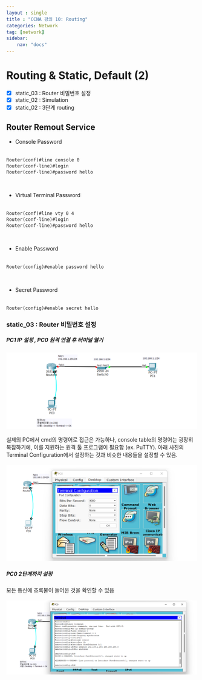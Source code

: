 ```yaml
---
layout : single
title : "CCNA 강의 10: Routing"
categories: Network
tag: [network]
sidebar:
    nav: "docs"
---
```


# Routing & Static, Default (2)

-  [x] static_03 : Router 비밀번호 설정
-  [x] static_02 : Simulation
-  [x] static_02 : 3단계 routing

## Router Remout Service

- Console Password<br><br>
```
Router(conf)#line console 0
Router(conf-line)#login
Router(conf-line)#password hello
```
<br>

- Virtual Terminal Password<br><br>
```
Router(conf)#line vty 0 4
Router(conf-line)#login
Router(conf-line)#password hello
```
<br>

- Enable Password<br><br>
```
Router(config)#enable password hello
```
<br>

- Secret Password<br><br>
```
Router(config)#enable secret hello
```

### static_03 : Router 비밀번호 설정
##### PC1 IP 설정 , PC0 원격 연결 후 터미널 열기
<img src = "/images/network/packet_tracer/29.png">

실제의 PC에서 cmd의 명령어로 접근은 가능하나, console table의 명령어는 굉장히 복잡하기에, 이를 지원하는 원격 툴 프로그램이 필요함 (ex. PuTTY). 아래 사진의 Terminal Configuration에서 설정하는 것과 비슷한 내용들을 설정할 수 있음. <br><Br>
<img src = "/images/network/packet_tracer/28.png">

##### PC0 2단계까지 설정
모든 통신에 초록불이 들어온 것을 확인할 수 있음<br><Br>
<img src = "/images/network/packet_tracer/30.png">


